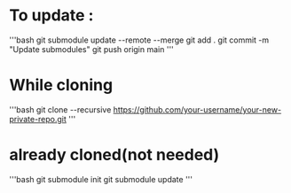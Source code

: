 # To update :
'''bash
git submodule update --remote --merge
git add .
git commit -m "Update submodules"
git push origin main
'''
# While cloning
'''bash 
git clone --recursive https://github.com/your-username/your-new-private-repo.git
'''
# already cloned(not needed)
'''bash
git submodule init
git submodule update
'''
